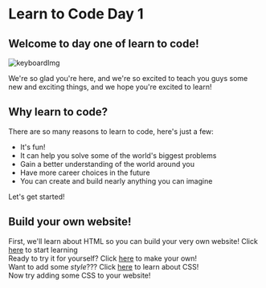 <h1> Learn to Code Day 1</h1>
<h2>Welcome to day one of learn to code!</h2>

![keyboardImg](https://images.unsplash.com/photo-1585676623595-e60b97115f7e?ixlib=rb-1.2.1&ixid=eyJhcHBfaWQiOjEyMDd9&auto=format&fit=crop&w=1050&q=80)
<p> We're so glad you're here, and we're so excited to teach you guys some new and exciting things, and we hope you're excited to learn!</p>
<h2> Why learn to code? </h2>
There are so many reasons to learn to code, here's just a few: 
<ul>
  <li>It's fun!</li>
  <li>It can help you solve some of the world's biggest problems</li>
  <li>Gain a better understanding of the world around you</li>
  <li>Have more career choices in the future</li>
  <li>You can create and build nearly anything you can imagine</li>
</ul>
Let's get started! 
<h2>Build your own website!</h2>
First, we'll learn about HTML so you can build your very own website!
Click <a href="./introtohtml/index.html" target="_blank" >here</a> to start learning <br>
Ready to try it for yourself? Click <a href="sdfdf" target="_blank">here</a> to make your own! <br>
Want to add some <i>style</i>??? Click <a href="./introtocss/introcss.html" target="_blank" >here</a> to learn about CSS!<br>
Now try adding some CSS to your website!


